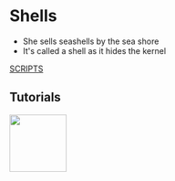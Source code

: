 # Shells

- She sells seashells by the sea shore
- It's called a shell as it hides the kernel

[SCRIPTS](scripts)

## Tutorials

<a href="posix"><img src=".pix/posix.avif" style="width: 100px; height: auto;"></a> 
